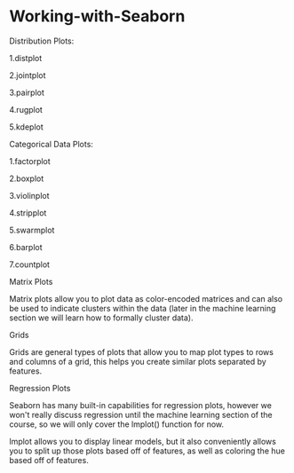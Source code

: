# Working-with-Seaborn
Distribution Plots:

1.distplot

2.jointplot

3.pairplot

4.rugplot

5.kdeplot

Categorical Data Plots:

1.factorplot

2.boxplot

3.violinplot

4.stripplot

5.swarmplot

6.barplot

7.countplot

Matrix Plots

Matrix plots allow you to plot data as color-encoded matrices and can also be used to indicate clusters within the data (later in the machine learning section we will learn how to formally cluster data).

Grids

Grids are general types of plots that allow you to map plot types to rows and columns of a grid, this helps you create similar plots separated by features.

Regression Plots

Seaborn has many built-in capabilities for regression plots, however we won't really discuss regression until the machine learning section of the course, so we will only cover the lmplot() function for now.

lmplot allows you to display linear models, but it also conveniently allows you to split up those plots based off of features, as well as coloring the hue based off of features.
